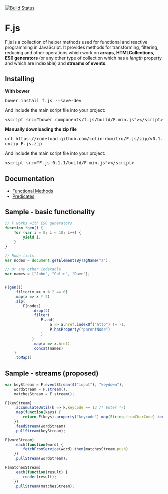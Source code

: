 [![Build Status](https://travis-ci.org/colin-dumitru/F.js.svg)](https://travis-ci.org/colin-dumitru/F.js)

# F.js

F.js is a collection of helper methods used for functional and reactive programming
in JavaScript. It provides methods for transforming, filtering, reducing and
other operations which work on **arrays**, **HTMLCollections**, **ES6
generators** (or any other type of collection which has a *length* property
and which are indexable) and **streams of events**.

## Installing

**With bower**
<pre>
bower install f.js --save-dev
</pre>

And include the main script file into your project:
<pre>
&lt;script src="bower_components/f.js/build/F.min.js"&gt;&lt;/script&gt;
</pre>

**Manually downloading the zip file**
<pre>
url https://codeload.github.com/colin-dumitru/F.js/zip/v0.1.1 -o F.js.zip
unzip F.js.zip
</pre>

And include the main script file into your project:
<pre>
&lt;script src="F.js-0.1.1/build/F.min.js"&gt;&lt;/script&gt;
</pre>

## Documentation
* [Functional Methods](https://github.com/colin-dumitru/F.js/wiki/Functional)
* [Predicates](https://github.com/colin-dumitru/F.js/wiki/Predicates)

## Sample - basic functionality

```JavaScript
// F works with ES6 generators
function *gen() {
	for (var i = 0; i < 10; i++) {
		yield i;
	}
}

// Node lists
var nodes = document.getElementsByTagName("a");

// Or any other indexable
var names = ["John", "Colin", "Dave"];


F(gen())
	.filter(x => x % 2 == 0)
	.map(x => x * 2)
	.zip(
		F(nodes)
			.drop(4)
			.filter(
				P.and(
					a => a.href.indexOf("http") != -1,
					P.hasProperty("parentNode")
				)
			)
			.map(x => x.href)
			.concat(names)
	)
	.toMap()
```

## Sample - streams (proposed)

```JavaScript
var keyStream = F.eventStream($("input"), "keydown"),
	wordStream = F.stream(),
	matchesStream = F.stream();

F(keyStream)
	.accumulateUntil(k => k.keycode == 13 /* Enter */)
	.map(function(keys) {
		return F(keys).property("keycode").map(String.fromCharCode).toArray().join();
	})
	.feedStream(wordStream)
	.pullStream(keyStream);

F(wordStream)
	.each(function(word) {
		fetchFromService(word).then(matchesStream.push)
	})
	.pullStream(wordStream);

F(matchesStream)
	.each(function(result) {
		render(result);
	})
	.pullStream(matchesStream);
```
